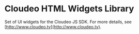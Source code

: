 Cloudeo HTML Widgets Library
============================

Set of UI widgets for the Cloudeo JS SDK. For more details, see
[http://www.cloudeo.tv](http://www.cloudeo.tv).